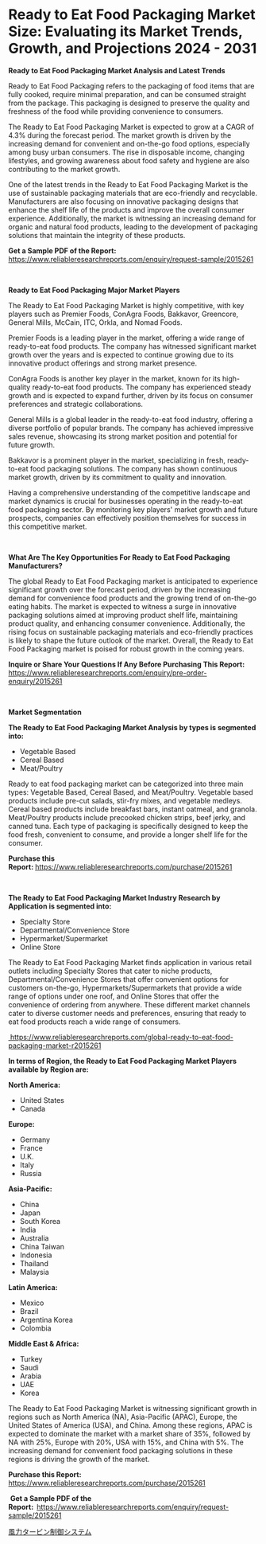 <p><h1>Ready to Eat Food Packaging Market Size: Evaluating its Market Trends, Growth, and Projections 2024 - 2031</h1></p><p><strong>Ready to Eat Food Packaging Market Analysis and Latest Trends</strong></p>
<p><p>Ready to Eat Food Packaging refers to the packaging of food items that are fully cooked, require minimal preparation, and can be consumed straight from the package. This packaging is designed to preserve the quality and freshness of the food while providing convenience to consumers.</p><p>The Ready to Eat Food Packaging Market is expected to grow at a CAGR of 4.3% during the forecast period. The market growth is driven by the increasing demand for convenient and on-the-go food options, especially among busy urban consumers. The rise in disposable income, changing lifestyles, and growing awareness about food safety and hygiene are also contributing to the market growth.</p><p>One of the latest trends in the Ready to Eat Food Packaging Market is the use of sustainable packaging materials that are eco-friendly and recyclable. Manufacturers are also focusing on innovative packaging designs that enhance the shelf life of the products and improve the overall consumer experience. Additionally, the market is witnessing an increasing demand for organic and natural food products, leading to the development of packaging solutions that maintain the integrity of these products.</p></p>
<p><strong>Get a Sample PDF of the Report:&nbsp;</strong> <a href="https://www.reliableresearchreports.com/enquiry/request-sample/2015261">https://www.reliableresearchreports.com/enquiry/request-sample/2015261</a></p>
<p>&nbsp;</p>
<p><strong>Ready to Eat Food Packaging Major Market Players</strong></p>
<p><p>The Ready to Eat Food Packaging Market is highly competitive, with key players such as Premier Foods, ConAgra Foods, Bakkavor, Greencore, General Mills, McCain, ITC, Orkla, and Nomad Foods.</p><p>Premier Foods is a leading player in the market, offering a wide range of ready-to-eat food products. The company has witnessed significant market growth over the years and is expected to continue growing due to its innovative product offerings and strong market presence.</p><p>ConAgra Foods is another key player in the market, known for its high-quality ready-to-eat food products. The company has experienced steady growth and is expected to expand further, driven by its focus on consumer preferences and strategic collaborations.</p><p>General Mills is a global leader in the ready-to-eat food industry, offering a diverse portfolio of popular brands. The company has achieved impressive sales revenue, showcasing its strong market position and potential for future growth.</p><p>Bakkavor is a prominent player in the market, specializing in fresh, ready-to-eat food packaging solutions. The company has shown continuous market growth, driven by its commitment to quality and innovation.</p><p>Having a comprehensive understanding of the competitive landscape and market dynamics is crucial for businesses operating in the ready-to-eat food packaging sector. By monitoring key players' market growth and future prospects, companies can effectively position themselves for success in this competitive market.</p></p>
<p>&nbsp;</p>
<p><strong>What Are The Key Opportunities For Ready to Eat Food Packaging Manufacturers?</strong></p>
<p><p>The global Ready to Eat Food Packaging market is anticipated to experience significant growth over the forecast period, driven by the increasing demand for convenience food products and the growing trend of on-the-go eating habits. The market is expected to witness a surge in innovative packaging solutions aimed at improving product shelf life, maintaining product quality, and enhancing consumer convenience. Additionally, the rising focus on sustainable packaging materials and eco-friendly practices is likely to shape the future outlook of the market. Overall, the Ready to Eat Food Packaging market is poised for robust growth in the coming years.</p></p>
<p><strong>Inquire or Share Your Questions If Any Before Purchasing This Report:</strong> <a href="https://www.reliableresearchreports.com/enquiry/pre-order-enquiry/2015261">https://www.reliableresearchreports.com/enquiry/pre-order-enquiry/2015261</a></p>
<p>&nbsp;</p>
<p><strong>Market Segmentation</strong></p>
<p><strong>The Ready to Eat Food Packaging Market Analysis by types is segmented into:</strong></p>
<p><ul><li>Vegetable Based</li><li>Cereal Based</li><li>Meat/Poultry</li></ul></p>
<p><p>Ready to eat food packaging market can be categorized into three main types: Vegetable Based, Cereal Based, and Meat/Poultry. Vegetable based products include pre-cut salads, stir-fry mixes, and vegetable medleys. Cereal based products include breakfast bars, instant oatmeal, and granola. Meat/Poultry products include precooked chicken strips, beef jerky, and canned tuna. Each type of packaging is specifically designed to keep the food fresh, convenient to consume, and provide a longer shelf life for the consumer.</p></p>
<p><strong>Purchase this Report:&nbsp;</strong><a href="https://www.reliableresearchreports.com/purchase/2015261">https://www.reliableresearchreports.com/purchase/2015261</a></p>
<p>&nbsp;</p>
<p><strong>The Ready to Eat Food Packaging Market Industry Research by Application is segmented into:</strong></p>
<p><ul><li>Specialty Store</li><li>Departmental/Convenience Store</li><li>Hypermarket/Supermarket</li><li>Online Store</li></ul></p>
<p><p>The Ready to Eat Food Packaging Market finds application in various retail outlets including Specialty Stores that cater to niche products, Departmental/Convenience Stores that offer convenient options for customers on-the-go, Hypermarkets/Supermarkets that provide a wide range of options under one roof, and Online Stores that offer the convenience of ordering from anywhere. These different market channels cater to diverse customer needs and preferences, ensuring that ready to eat food products reach a wide range of consumers.</p></p>
<p><a href="https://www.reliableresearchreports.com/global-ready-to-eat-food-packaging-market-r2015261">&nbsp;https://www.reliableresearchreports.com/global-ready-to-eat-food-packaging-market-r2015261</a></p>
<p><strong>In terms of Region, the Ready to Eat Food Packaging Market Players available by Region are:</strong></p>
<p>
    <p> <strong> North America: </strong>
        <ul>
            <li>United States</li>
            <li>Canada</li>
        </ul>
        </p> 
    <p> <strong> Europe: </strong>
        <ul>
            <li>Germany</li>
            <li>France</li>
            <li>U.K.</li>
            <li>Italy</li>
            <li>Russia</li>
        </ul>
        </p> 
    <p> <strong> Asia-Pacific: </strong>
        <ul>
            <li>China</li>
            <li>Japan</li>
            <li>South Korea</li>
            <li>India</li>
            <li>Australia</li>
            <li>China Taiwan</li>
            <li>Indonesia</li>
            <li>Thailand</li>
            <li>Malaysia</li>
        </ul>
        </p> 
    <p> <strong> Latin America: </strong>
        <ul>
            <li>Mexico</li>
            <li>Brazil</li>
            <li>Argentina Korea</li>
            <li>Colombia</li>
        </ul>
        </p> 
    <p> <strong> Middle East & Africa: </strong>
        <ul>
            <li>Turkey</li>
            <li>Saudi</li>
            <li>Arabia</li>
            <li>UAE</li>
            <li>Korea</li>
        </ul>
    </p>
    </p>
<p><p>The Ready to Eat Food Packaging Market is witnessing significant growth in regions such as North America (NA), Asia-Pacific (APAC), Europe, the United States of America (USA), and China. Among these regions, APAC is expected to dominate the market with a market share of 35%, followed by NA with 25%, Europe with 20%, USA with 15%, and China with 5%. The increasing demand for convenient food packaging solutions in these regions is driving the growth of the market.</p></p>
<p><strong>Purchase this Report: </strong><a href="https://www.reliableresearchreports.com/purchase/2015261">https://www.reliableresearchreports.com/purchase/2015261</a></p>
<p>&nbsp;<strong>Get a Sample PDF of the Report:&nbsp;&nbsp;</strong><a href="https://www.reliableresearchreports.com/enquiry/request-sample/2015261">https://www.reliableresearchreports.com/enquiry/request-sample/2015261</a></p>
<p><strong></strong></p>
<p><p><a href="https://github.com/ksxzwxabcuynh011/Market-Research-Report-List-1/blob/main/164037418656.md">風力タービン制御システム</a></p></p>